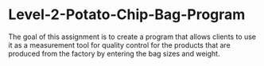 # Level-2-Potato-Chip-Bag-Program
The goal of this assignment is to create a program that allows clients to use it as a measurement tool for quality control for the products that are produced from the factory by entering the bag sizes and weight.
